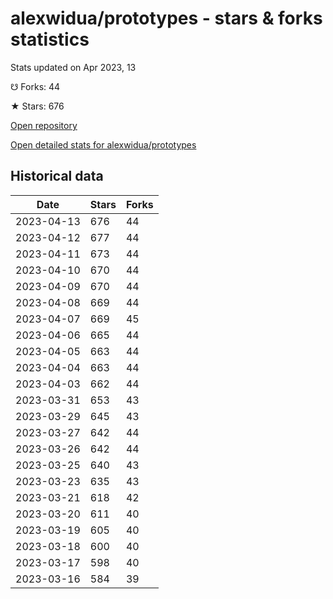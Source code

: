 # alexwidua/prototypes - stars & forks statistics

Stats updated on Apr 2023, 13

☋ Forks: 44

★ Stars: 676

[Open repository](https://github.com/alexwidua/prototypes)

[Open detailed stats for alexwidua/prototypes](https://reviewgithub.com/rep/alexwidua/prototypes)

## Historical data
| Date | Stars | Forks |
|------|-------|-------|
| 2023-04-13 | 676 | 44 | 
| 2023-04-12 | 677 | 44 | 
| 2023-04-11 | 673 | 44 | 
| 2023-04-10 | 670 | 44 | 
| 2023-04-09 | 670 | 44 | 
| 2023-04-08 | 669 | 44 | 
| 2023-04-07 | 669 | 45 | 
| 2023-04-06 | 665 | 44 | 
| 2023-04-05 | 663 | 44 | 
| 2023-04-04 | 663 | 44 | 
| 2023-04-03 | 662 | 44 | 
| 2023-03-31 | 653 | 43 | 
| 2023-03-29 | 645 | 43 | 
| 2023-03-27 | 642 | 44 | 
| 2023-03-26 | 642 | 44 | 
| 2023-03-25 | 640 | 43 | 
| 2023-03-23 | 635 | 43 | 
| 2023-03-21 | 618 | 42 | 
| 2023-03-20 | 611 | 40 | 
| 2023-03-19 | 605 | 40 | 
| 2023-03-18 | 600 | 40 | 
| 2023-03-17 | 598 | 40 | 
| 2023-03-16 | 584 | 39 | 

